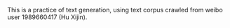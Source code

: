 This is a practice of text generation, using text corpus crawled from weibo user 1989660417 (Hu Xijin).
